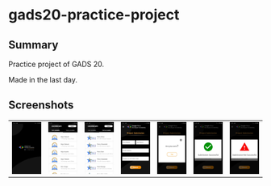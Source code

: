 # gads20-practice-project

## Summary
<p>Practice project of GADS 20.</p>
<p>Made in the last day.</p>

## Screenshots
<table style="width:100%">
  <tr>
    <td><img src="images/splash.jpg"/></td>
    <td><img src="images/learners.jpg"/></td> 
    <td><img src="images/skill.jpg"/></td>
    <td><img src="images/submit.jpg"/></td>
    <td><img src="images/ask.jpg"/></td>
    <td><img src="images/success.jpg"/></td>
    <td><img src="images/failed.jpg"/></td>
  </tr>
</table>
